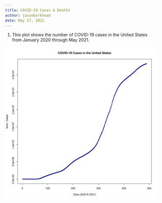 ```yaml
---
title: COVID-19 Cases & Deaths
author: jasonburkhead
date: May 27, 2021
---
```

1. This plot shows the number of COVID-19 cases in the United States from January 2020 through May 2021. 

<center>
<img src="covid_cases.png">
</center>

